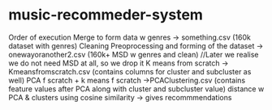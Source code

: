 # music-recommeder-system
Order of execution
Merge to form data w genres -> something.csv (160k dataset with genres)
Cleaning Preoprocessing and forming of the dataset -> onewayoranother2.csv (160k+ MSD w genres and clean) //Later we realise we do not need MSD at all, so we drop it
K means from scratch -> Kmeansfromscratch.csv (contains columns for cluster and subcluster as well)
PCA f scratch + k means f scratch ->PCAClustering.csv (contains feature values after PCA along with cluster and subcluster value)
distance w PCA & clusters using cosine similarity -> gives recommmendations




